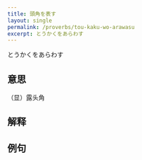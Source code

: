 ```yaml
---
title: 頭角を表す
layout: single
permalink: /proverbs/tou-kaku-wo-arawasu
excerpt: とうかくをあらわす
---
```


とうかくをあらわす

## 意思

（显）露头角

## 解释

## 例句

